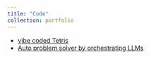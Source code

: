 ```yaml
---
title: "Code"
collection: portfolio
---
```

- [vibe coded Tetris](https://github.com/Zhi0467/Tetris)
- [Auto problem solver by orchestrating LLMs](https://github.com/Zhi0467/iterative-pset-solver-with-multiple-LLMs)
